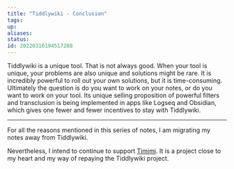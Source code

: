 ```yaml
---
title: "Tiddlywiki - Conclusion"
tags:
up:
aliases:
status:
id: 20220316194517288
---
```




Tiddlywiki is a unique tool. That is not always good. When your tool is unique, your problems are also unique and solutions might be rare. It is incredibly powerful to roll out your own solutions, but it is time-consuming. Ultimately the question is do you want to work on your notes, or do you want to work on your tool. Its unique selling proposition of powerful filters and transclusion is being implemented in apps like Logseq and Obsidian, which gives one fewer and fewer incentives to stay with Tiddlywiki.

---

For all the reasons mentioned in this series of notes, I am migrating my notes away from Tiddlywiki.

Nevertheless, I intend to continue to support [Timimi]. It is a project close to my heart and my way of repaying the Tiddlywiki project.

[timimi]: https://github.com/ibnishak/Timimi

